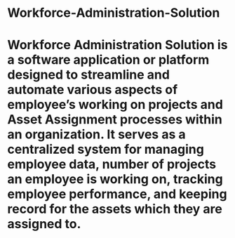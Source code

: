 # Workforce-Administration-Solution
# Workforce Administration Solution is a software application or platform designed to streamline and automate various aspects of employee’s working on projects and Asset Assignment processes within an organization. It serves as a centralized system for managing employee data, number of projects an employee is working on, tracking employee performance, and keeping record for the assets which they are assigned to.
